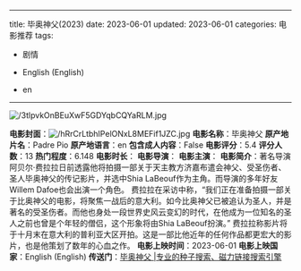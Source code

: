 
---
title: 毕奥神父(2023)
date: 2023-06-01
updated: 2023-06-01
categories: 电影推荐
tags:

- 剧情

- English (English)
- en
---

<img src="https://image.tmdb.org/t/p/original/3tlpvkOnBEuXwF5GDYqbCQYaRLM.jpg" alt="/3tlpvkOnBEuXwF5GDYqbCQYaRLM.jpg" title="/3tlpvkOnBEuXwF5GDYqbCQYaRLM.jpg">

**电影封面**：<img src="https://image.tmdb.org/t/p/w200/hRrCrLtbhIPelONxL8MEFif1JZC.jpg" alt="/hRrCrLtbhIPelONxL8MEFif1JZC.jpg" title="/hRrCrLtbhIPelONxL8MEFif1JZC.jpg">
**电影名称**：毕奥神父
**原产地片名**：Padre Pio
**原产地语言**：en
**包含成人内容**：False
**电影评分**：5.4
**评分人数**：13
**热门程度**：6.148
**电影时长**：
**电影导演**：
**电影主演**：
**电影简介**：著名导演阿贝尔·费拉拉日前透露他将拍摄一部关于天主教方济嘉布遣会神父、受圣伤者、圣人毕奥神父的传记影片，并选中Shia LaBeouf作为主角。而导演的多年好友Willem Dafoe也会出演一个角色。 费拉拉在采访中称，“我们正在准备拍摄一部关于比奥神父的电影，将聚焦一战后的意大利。如今比奥神父已被追认为圣人，并是著名的受圣伤者。而他也身处一段世界史风云变幻的时代，在他成为一位知名的圣人之前也曾是个年轻的僧侣，这个形象将由Shia LaBeouf扮演。” 费拉拉称影片将于十月末在意大利的普利亚大区开拍。这是一部比他近年的任何作品都更宏大的影片，也是他策划了数年的心血之作。
**电影上映时间**：2023-06-01
**电影上映国家**：English (English)
**传送门**：[毕奥神父 |专业的种子搜索、磁力链接搜索引擎](https://movie.amd794.com:2083/?search=Padre%20Pio&ordering=&mode=match_phrase&page_size=10&page=1)

